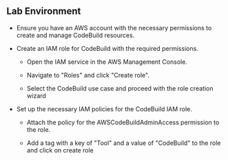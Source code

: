 ## Lab Environment 

* Ensure you have an AWS account with the necessary permissions to create and manage CodeBuild resources.

* Create an IAM role for CodeBuild with the required permissions.

    * Open the IAM service in the AWS Management Console.

    * Navigate to "Roles" and click "Create role".
    
    * Select the CodeBuild use case and proceed with the role creation wizard

* Set up the necessary IAM policies for the CodeBuild IAM role.

    * Attach the policy for the AWSCodeBuildAdminAccess permission to the role.

    * Add a tag with a key of "Tool" and a value of "CodeBuild" to the role and click on create role



